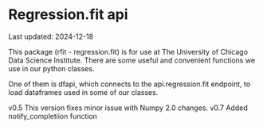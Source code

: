 # Regression.fit api

Last updated: 2024-12-18

This package (rfit - regression.fit) is for use at The University of Chicago Data Science Institute. There are some useful and convenient functions we use in our python classes. 

One of them is dfapi, which connects to the api.regression.fit endpoint, to load dataframes used in some of our classes.

v0.5 This version fixes minor issue with Numpy 2.0 changes.
v0.7 Added notify_completiion function